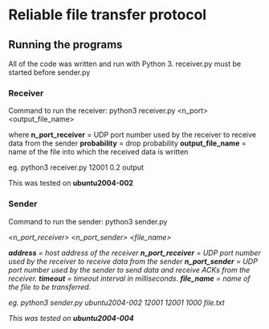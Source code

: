 # Reliable file transfer protocol

## Running the programs

All of the code was written and run with Python 3. 
receiver.py must be started before sender.py

### Receiver

Command to run the receiver:
python3 receiver.py <n_port> <probability> <output_file_name>

where 
**n_port_receiver** = UDP port number used by the receiver to receive data from the sender
**probability** = drop probability
**output_file_name** = name of the file into which the received data is written

eg. python3 receiver.py 12001 0.2 output

This was tested on **ubuntu2004-002**


### Sender

Command to run the sender:
python3 sender.py <address> <n_port_receiver> <n_port_sender> <timeout> <file_name>

**address** = host address of the receiver
**n_port_receiver** = UDP port number used by the receiver to receive data from the sender
**n_port_sender** = UDP port number used by the sender to send data and receive ACKs from the receiver.
**timeout** = timeout interval in milliseconds.
**file_name** = name of the file to be transferred.

eg. python3 sender.py ubuntu2004-002 12001 12001 1000 file.txt

This was tested on **ubuntu2004-004**
